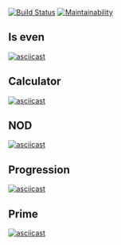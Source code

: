[![Build Status](https://travis-ci.com/bvlad05/frontend-project-lvl1.svg?branch=master)](https://travis-ci.com/bvlad05/frontend-project-lvl1)
[![Maintainability](https://api.codeclimate.com/v1/badges/097a12a087acf2f9a8e3/maintainability)](https://codeclimate.com/github/bvlad05/frontend-project-lvl1/maintainability)

## Is even
[![asciicast](https://asciinema.org/a/JWfACRrzR2q5VFKiehm5kA2v6.svg)](https://asciinema.org/a/JWfACRrzR2q5VFKiehm5kA2v6)

## Calculator
[![asciicast](https://asciinema.org/a/pq3NxQbW7PcsO0PanJnAIJW2E.svg)](https://asciinema.org/a/pq3NxQbW7PcsO0PanJnAIJW2E)

## NOD
[![asciicast](https://asciinema.org/a/TOoN5KHOleOBg58B1GRVT1GjA.svg)](https://asciinema.org/a/TOoN5KHOleOBg58B1GRVT1GjA)

## Progression
[![asciicast](https://asciinema.org/a/mztSrL1IGKwOd7I6y8rh4i1LE.svg)](https://asciinema.org/a/mztSrL1IGKwOd7I6y8rh4i1LE)

## Prime
[![asciicast](https://asciinema.org/a/Bb0Gl8SG6wapMEP5ff3Di98cy.svg)](https://asciinema.org/a/Bb0Gl8SG6wapMEP5ff3Di98cy)